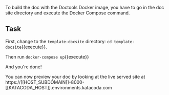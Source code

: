 To build the doc with the Doctools Docker image, you have to go in the doc site directory and execute the Docker Compose command.

## Task
First, change to the `template-docsite` directory: `cd template-docsite`{{execute}}.

Then run `docker-compose up`{{execute}}

And you're done!

You can now preview your doc by looking at the live served site at https://[[HOST_SUBDOMAIN]]-8000-[[KATACODA_HOST]].environments.katacoda.com
